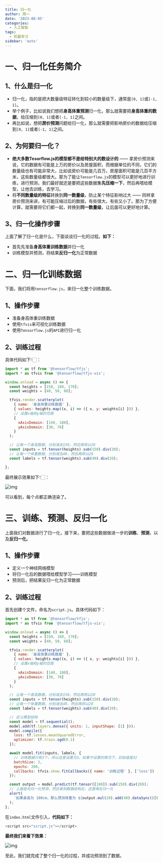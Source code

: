```yaml
---
title: 归一化
author: 周一
date: '2023-08-05'
categories:
  - 人工智能
tags:
  - 机器学习
sidebar: 'auto'
---
```






# 一、归一化任务简介

## 1、什么是归一化

- 归一化，指的是把大数量级特征转化到较小的数量级下，通常是`[0, 1]`或`[-1, 1]`。
- 举个例子，比如说我们想把**身高体重预测**归一化，那么就需要把**身高体重的数据**，给压缩到`[0, 1]`或者`[-1, 1]`之间。
- 再比如说，想把**房价预测**问题给归一化，那么就需要把影响房价的数据给压缩到`[0, 1]`或者`[-1, 1]`之间。

## 2、为何要归一化？

- **绝大多数Tesorflow.js的模型都不是给特别大的数设计的** —— 拿房价预测来说，它的数据有可能是上万的房价以及房屋面积，而根据单位的不同，它们的数量级也有可能非常大，比如说房价可能是几百万，房屋面积可能是几百平方米，这些数量级都很大。那为了能让`Tensorflow.js`的模型可以更好地进行训练，进行预测，我们最好就还是要把这些数据集**先压缩一下**，然后再喂给模型，让他去训练，去学习。
- 将**不同数量级的特征**转换到**同一数量级**，防止某个特征影响过大 —— 同样拿房价预测来讲，有可能压缩过后的数据，有些很大，有些又小了。那为了方便计算，就需要将它们都一起，转换到**同一数量级**，让后面可以更好地计算。

## 3、归一化操作步骤

上面了解了归一化是什么，下面谈谈归一化的过程。**如下：**

- 首先先准备**身高体重训练数据**并归一化
- 训练模型并预测，将结果**反归一化**为正常数据

# 二、归一化训练数据

下面，我们将用`tensorflow.js`，来归一化整个训练数据。

## 1、操作步骤

- 准备身高体重训练数据
- 使用`tfvis`来可视化训练数据
- 使用`Tensorflow.js`的`API`进行归一化

## 2、训练过程

具体代码如下👇🏻：

```JavaScript
import * as tf from '@tensorflow/tfjs';
import * as tfvis from '@tensorflow/tfjs-vis';

window.onload = async () => {
  const heights = [150, 160, 170];
  const weights = [40, 50, 60];

  tfvis.render.scatterplot(
    { name: '身高体重训练数据' },
    { values: heights.map((x, i) => ({ x, y: weights[i] })) },
    // 设置x轴和y轴的范围
    {
      xAxisDomain: [140, 180],
      yAxisDomain: [30, 70]
    }
  );

  // 让每一个身高数据，分别减去150，然后再除以20
  const inputs = tf.tensor(heights).sub(150).div(20);
  // 让每一个体重数据，分别减去40，然后再除以20
  const labels = tf.tensor(weights).sub(40).div(20);

};
```

最终展示效果如下👇🏻：

![img](https://mondaylab-1309616765.cos.ap-shanghai.myqcloud.com/images/202407132124982.png)

可以看到，每个点都正确渲染了。

# 三、训练、预测、反归一化

上面我们对数据进行了归一化，接下来，要把这些数据做进一步的**训练**、**预测**，以及**反归一化**。

## 1、操作步骤

- 定义一个神经网络模型
- 将归一化后的数据喂给模型学习——训练模型
- 预测后，把结果反归一化为正常数据

## 2、训练过程

首先创建个文件，命名为`script.js`。具体代码如下：

```JavaScript
import * as tf from '@tensorflow/tfjs';
import * as tfvis from '@tensorflow/tfjs-vis';

window.onload = async () => {
  const heights = [150, 160, 170];
  const weights = [40, 50, 60];

  tfvis.render.scatterplot(
    { name: '身高体重训练数据' },
    { values: heights.map((x, i) => ({ x, y: weights[i] })) },
    // 设置x轴和y轴的范围
    {
      xAxisDomain: [140, 180],
      yAxisDomain: [30, 70]
    }
  );

  // 让每一个身高数据，分别减去150，然后再除以20
  const inputs = tf.tensor(heights).sub(150).div(20);
  // 让每一个体重数据，分别减去40，然后再除以20
  const labels = tf.tensor(weights).sub(40).div(20);

  // 定义模型结构
  const model = tf.sequential();
  model.add(tf.layers.dense({ units: 1, inputShape: [1] }));
  model.compile({
    loss: tf.losses.meanSquaredError,
    optimizer: tf.train.sgd(0.1)
  });

  await model.fit(inputs, labels, {
    // 训练数据只有3个，所以这里设置为3。如果不设置的情况下，初始值是32
    batchSize: 3,
    epochs: 200,
    callbacks: tfvis.show.fitCallbacks({ name: '训练过程' }, ['loss'])
  });

  const output = model.predict(tf.tensor([180]).sub(150).div(20));
  // 上面是先归一化预测，然后拿到数据结构后，这里再反归一化
  alert(
    `如果身高为 180cm，那么预测体重为 ${output.mul(20).add(40).dataSync()[0]}kg`
  );
};
```

在`index.html`文件引入，**代码如下：**

```JavaScript
<script src="script.js"></script>
```

**最终我们来看下效果：**

![img](https://mondaylab-1309616765.cos.ap-shanghai.myqcloud.com/images/202407132124336.png)

至此，我们就完成了整个归一化的过程，并成功预测到了数据。